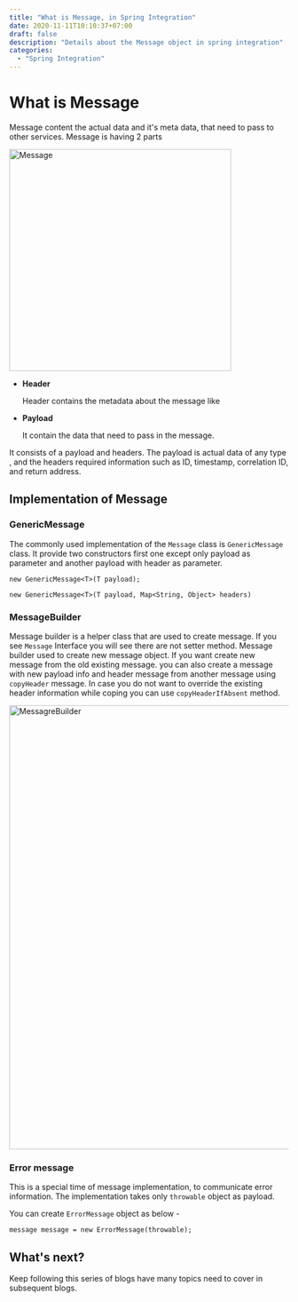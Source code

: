 ```yaml
---
title: "What is Message, in Spring Integration"
date: 2020-11-11T10:10:37+07:00
draft: false 
description: "Details about the Message object in spring integration"
categories:
  - "Spring Integration"
---
```


# What is Message

Message content the actual data and it's meta data, that need to pass to other services. Message is having 2 parts 

<img src="https://i.ibb.co/bWffXHj/pencilsketchadjusted-5289224.png" alt="Message" style="width:400px;vertical-align:middle;"/>

 - **Header**

    Header contains the metadata about the message like 

 - **Payload**

    It contain the data that need to pass in the message.

It consists of a payload and headers. The payload is actual data of any type , and the headers required information such as ID, timestamp, correlation ID, and return address. 

## Implementation of Message 

### GenericMessage

The commonly used implementation of the `Message` class is `GenericMessage` class. It provide two constructors first one except only payload as parameter and another payload with header as parameter.

    new GenericMessage<T>(T payload);

    new GenericMessage<T>(T payload, Map<String, Object> headers)


### MessageBuilder

Message builder is a helper class that are used to create message. If you see `Message` Interface you will see there are not setter method. Message builder used to create new message object. If you want create new message from the old existing message.
you can also create a message with new payload info and header message from another message using `copyHeader` message. In case you do not want to override the existing header information while coping you can use `copyHeaderIfAbsent` method.

<img src="https://i.ibb.co/ngFG812/Screen-Shot-2563-11-14-at-10-53-34.png" alt="MessagreBuilder" style="width:800px;vertical-align:middle;"/>

### Error message

This is a special time of message implementation, to communicate error information. The implementation takes only `throwable` object as payload. 

You can create `ErrorMessage` object as below - 

    message message = new ErrorMessage(throwable);

## What's next?

Keep following this series of blogs have many topics need to cover in subsequent blogs.



